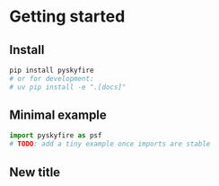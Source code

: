 # Getting started

## Install

```bash
pip install pyskyfire
# or for development:
# uv pip install -e ".[docs]"
```

## Minimal example

```python
import pyskyfire as psf
# TODO: add a tiny example once imports are stable
```

## New title
